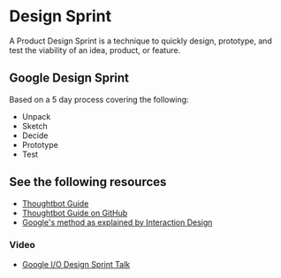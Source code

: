 # Design Sprint

A Product Design Sprint is a technique to quickly design, prototype, and test the viability of an idea, product, or feature.

## Google Design Sprint

Based on a 5 day process covering the following:

* Unpack
* Sketch
* Decide
* Prototype
* Test

## See the following resources

* [Thoughtbot Guide](https://thoughtbot.com/product-design-sprint/guide)
* [Thoughtbot Guide on GitHub](https://github.com/thoughtbot/design-sprint)
* [Google's method as explained by Interaction Design](https://www.interaction-design.org/literature/article/make-your-ux-design-process-agile-using-google-s-methodology)

### Video

* [Google I/O Design Sprint Talk](https://www.youtube.com/watch?v=aWQUSiOZ0x8)